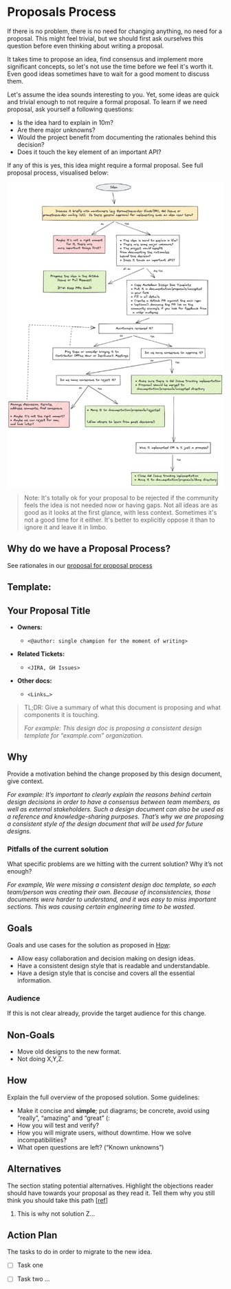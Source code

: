 # Proposals Process

If there is no problem, there is no need for changing anything, no need for a proposal. This might feel trivial, but we should first ask ourselves this question before even thinking about writing a proposal.

It takes time to propose an idea, find consensus and implement more significant concepts, so let's not use the time before we feel it's worth it. Even good ideas sometimes have to wait for a good moment to discuss them.

Let's assume the idea sounds interesting to you. Yet, some ideas are quick and trivial enough to not require a formal proposal. To learn if we need proposal, ask yourself a following questions:

* Is the idea hard to explain in 10m?
* Are there major unknowns?
* Would the project benefit from documenting the rationales behind this decision?
* Does it touch the key element of an important API?

If any of this is yes, this idea might require a formal proposal. See full proposal process, visualised below:

![where](../images/prometheus_proposal_process.png)

> Note: It's totally ok for your proposal to be rejected if the community feels the idea is not needed now or having gaps. Not all ideas are as good as it looks at the first glance, with less context. Sometimes it's not a good time for it either. It's better to explicitly oppose it than to ignore it and leave it in limbo.

## Why do we have a Proposal Process?

See rationales in our [proposal for proposal process](./done/202106-proposals-process.md)

## Template:

## Your Proposal Title

* **Owners:**
  * `<@author: single champion for the moment of writing>`

* **Related Tickets:**
  * `<JIRA, GH Issues>`

* **Other docs:**
  * `<Links…>`

> TL;DR: Give a summary of what this document is proposing and what components it is touching.
>
> *For example: This design doc is proposing a consistent design template for “example.com” organization.*

## Why

Provide a motivation behind the change proposed by this design document, give context.

*For example: It’s important to clearly explain the reasons behind certain design decisions in order to have a consensus between team members, as well as external stakeholders. Such a design document can also be used as a reference and knowledge-sharing purposes. That’s why we are proposing a consistent style of the design document that will be used for future designs.*

### Pitfalls of the current solution

What specific problems are we hitting with the current solution? Why it’s not enough?

*For example, We were missing a consistent design doc template, so each team/person was creating their own. Because of inconsistencies, those documents were harder to understand, and it was easy to miss important sections. This was causing certain engineering time to be wasted.*

## Goals

Goals and use cases for the solution as proposed in [How](#how):

* Allow easy collaboration and decision making on design ideas.
* Have a consistent design style that is readable and understandable.
* Have a design style that is concise and covers all the essential information.

### Audience

If this is not clear already, provide the target audience for this change.

## Non-Goals

* Move old designs to the new format.
* Not doing X,Y,Z.

## How

Explain the full overview of the proposed solution. Some guidelines:

* Make it concise and **simple**; put diagrams; be concrete, avoid using “really”, “amazing” and “great” (:
* How you will test and verify?
* How you will migrate users, without downtime. How we solve incompatibilities?
* What open questions are left? (“Known unknowns”)

## Alternatives

The section stating potential alternatives. Highlight the objections reader should have towards your proposal as they read it. Tell them why you still think you should take this path [[ref](https://twitter.com/whereistanya/status/1353853753439490049)]

1. This is why not solution Z...

## Action Plan

The tasks to do in order to migrate to the new idea.

* [ ] Task one <gh issue="">

* [ ] Task two <gh issue=""> ...
